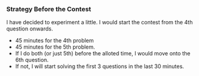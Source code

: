 ### Strategy Before the Contest
I have decided to experiment a little. I would start the contest from the 4th question onwards.   
* 45 minutes for the 4th problem   
* 45 minutes for the 5th problem.  
* If I do both (or just 5th) before the alloted time, I would move onto the 6th question.
* If not, I will start solving the first 3 questions in the last 30 minutes.
